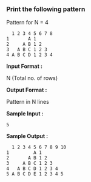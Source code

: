 ### Print the following pattern

Pattern for N = 4
```
  1 2 3 4 5 6 7 8
1       A 1    
2     A B 1 2 
3   A B C 1 2 3
4 A B C D 1 2 3 4
```
**Input Format :**

N (Total no. of rows)

**Output Format :**

Pattern in N lines

**Sample Input :**

```5```

**Sample Output :**
```
  1 2 3 4 5 6 7 8 9 10
1         A 1    
2       A B 1 2 
3     A B C 1 2 3
4   A B C D 1 2 3 4
5 A B C D E 1 2 3 4 5
```

